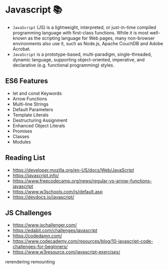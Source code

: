 # Javascript :books:
- `JavaScript` (JS) is a lightweight, interpreted, or just-in-time compiled programming language with first-class functions. While it is most well-known as the scripting language for Web pages, many non-browser environments also use it, such as Node.js, Apache CouchDB and Adobe Acrobat. 
- `JavaScript` is a prototype-based, multi-paradigm, single-threaded, dynamic language, supporting object-oriented, imperative, and declarative (e.g. functional programming) styles.

## ES6 Features
- let and const Keywords
- Arrow Functions
- Multi-line Strings
- Default Parameters
- Template Literals
- Destructuring Assignment
- Enhanced Object Literals
- Promises
- Classes
- Modules

## Reading List
- https://developer.mozilla.org/en-US/docs/Web/JavaScript
- https://javascript.info/
- https://www.freecodecamp.org/news/regular-vs-arrow-functions-javascript
- https://www.w3schools.com/js/default.asp
- https://devdocs.io/javascript/


## JS Challenges
- https://www.jschallenger.com/
- https://edabit.com/challenges/javascript
- https://codedamn.com/
- https://www.codecademy.com/resources/blog/10-javascript-code-challenges-for-beginners/
- https://www.w3resource.com/javascript-exercises/


rerendering 
remounting